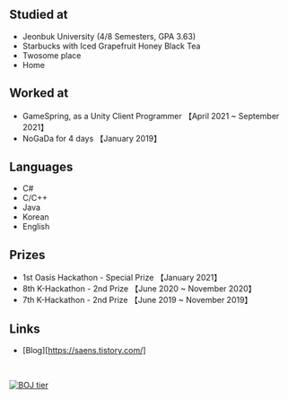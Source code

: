 ## Studied at
- Jeonbuk University (4/8 Semesters, GPA 3.63)
- Starbucks with Iced Grapefruit Honey Black Tea
- Twosome place
- Home

## Worked at
- GameSpring, as a Unity Client Programmer    【April 2021 ~ September 2021】
- NoGaDa for 4 days                           【January 2019】

## Languages
- C#
- C/C++
- Java
- Korean
- English

## Prizes
- 1st Oasis Hackathon - Special Prize         【January 2021】
- 8th K-Hackathon - 2nd Prize                 【June 2020 ~ November 2020】
- 7th K-Hackathon - 2nd Prize                 【June 2019 ~ November 2019】

## Links
- [Blog][https://saens.tistory.com/]

&nbsp;&nbsp;

[![BOJ tier](http://mazassumnida.wtf/api/v2/generate_badge?boj=ssh9199)](https://solved.ac/ssh9199)
